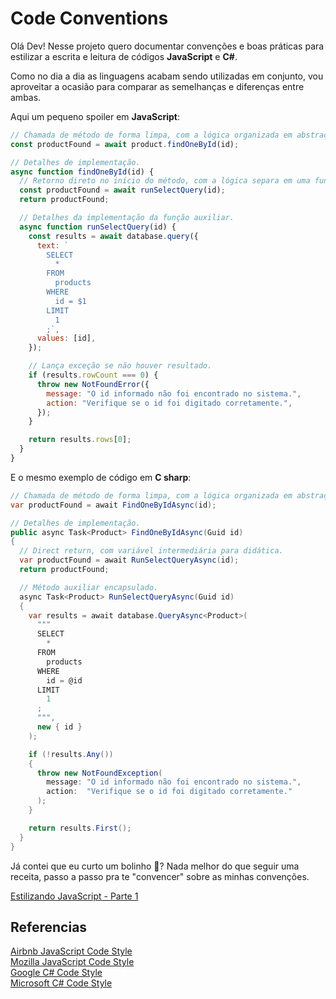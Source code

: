 # Code Conventions

Olá Dev! Nesse projeto quero documentar convenções e boas práticas para estilizar a escrita e
leitura de códigos **JavaScript** e **C#**.

Como no dia a dia as linguagens acabam sendo utilizadas em conjunto, vou aproveitar a ocasião para
comparar as semelhanças e diferenças entre ambas.

Aqui um pequeno spoiler em **JavaScript**:

```js
// Chamada de método de forma limpa, com a lógica organizada em abstração.
const productFound = await product.findOneById(id);

// Detalhes de implementação.
async function findOneById(id) {
  // Retorno direto no início do método, com a lógica separa em uma função auxiliar.
  const productFound = await runSelectQuery(id);
  return productFound;

  // Detalhes da implementação da função auxiliar.
  async function runSelectQuery(id) {
    const results = await database.query({
      text: `
        SELECT
          *
        FROM
          products
        WHERE
          id = $1
        LIMIT
          1
        ;`,
      values: [id],
    });

    // Lança exceção se não houver resultado.
    if (results.rowCount === 0) {
      throw new NotFoundError({
        message: "O id informado não foi encontrado no sistema.",
        action: "Verifique se o id foi digitado corretamente.",
      });
    }

    return results.rows[0];
  }
}
```

E o mesmo exemplo de código em **C sharp**:

```csharp
// Chamada de método de forma limpa, com a lógica organizada em abstração.
var productFound = await FindOneByIdAsync(id);

// Detalhes de implementação.
public async Task<Product> FindOneByIdAsync(Guid id)
{
  // Direct return, com variável intermediária para didática.
  var productFound = await RunSelectQueryAsync(id);
  return productFound;

  // Método auxiliar encapsulado.
  async Task<Product> RunSelectQueryAsync(Guid id)
  {
    var results = await database.QueryAsync<Product>(
      """
      SELECT
        *
      FROM
        products
      WHERE
        id = @id
      LIMIT
        1
      ;
      """,
      new { id }
    );

    if (!results.Any())
    {
      throw new NotFoundException(
        message: "O id informado não foi encontrado no sistema.",
        action:  "Verifique se o id foi digitado corretamente."
      );
    }

    return results.First();
  }
}
```

Já contei que eu curto um bolinho 🧁? Nada melhor do que seguir uma receita, passo a passo pra te
"convencer" sobre as minhas convenções.

[Estilizando JavaScript - Parte 1](docs/js/estilizando-js-parte-1.md)

## Referencias

[Airbnb JavaScript Code Style](https://github.com/airbnb/javascript?tab=readme-ov-file)  
[Mozilla JavaScript Code Style](https://developer.mozilla.org/en-US/docs/MDN/Writing_guidelines/Code_style_guide/JavaScript)  
[Google C# Code Style](https://google.github.io/styleguide/csharp-style.html)  
[Microsoft C# Code Style](https://learn.microsoft.com/en-us/dotnet/csharp/fundamentals/coding-style/coding-conventions)

